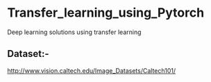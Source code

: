 # Transfer_learning_using_Pytorch
Deep learning solutions using transfer learning


## Dataset:-

http://www.vision.caltech.edu/Image_Datasets/Caltech101/
